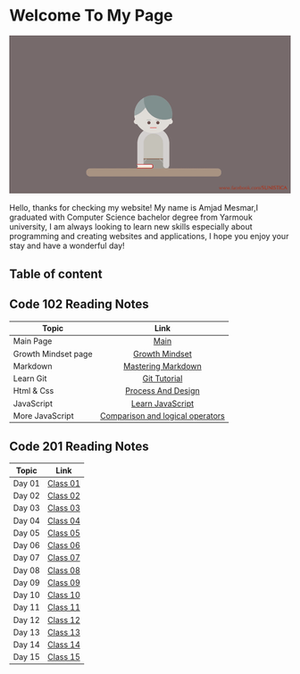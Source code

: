# Welcome To My Page

![Reading](Images/Reading.gif)

Hello, thanks for checking my website! My name is Amjad Mesmar,I graduated  with Computer Science bachelor degree from Yarmouk university, I am always looking to learn new skills especially about programming and creating websites and applications, I hope you enjoy your stay and have a wonderful day!

## **Table of content**

## Code 102 Reading Notes

|  Topic   |    Link     |
|----------|:-------------:|
| Main  Page   |[Main](https://amjadmesmar.github.io/reading-notes/)|
| Growth Mindset page    |[Growth Mindset](https://amjadmesmar.github.io/reading-notes/Growthnotes)            |
| Markdown      |  [Mastering Markdown](https://amjadmesmar.github.io/reading-notes/MasteringMarkdown)          |
| Learn Git     | [Git Tutorial](https://amjadmesmar.github.io/reading-notes/GitTuts)   |
| Html & Css | [Process And Design](https://amjadmesmar.github.io/reading-notes/HTMLCSS) |
| JavaScript | [Learn JavaScript](https://amjadmesmar.github.io/reading-notes/Javascript) |
| More JavaScript | [Comparison and logical operators](https://amjadmesmar.github.io/reading-notes/Javascript2) |

## Code 201 Reading Notes

| Topic | Link |
|-------|------|
| Day 01  | [Class 01](https://amjadmesmar.github.io/reading-notes/201classes/class-01)|
|Day 02   | [Class 02](https://amjadmesmar.github.io/reading-notes/201classes/class-02)|
|Day 03   | [Class 03](https://amjadmesmar.github.io/reading-notes/201classes/class-03)|
|Day 04   | [Class 04](https://amjadmesmar.github.io/reading-notes/201classes/class-04)|
|Day 05   | [Class 05](https://amjadmesmar.github.io/reading-notes/201classes/class-05)|
|Day 06   | [Class 06](https://amjadmesmar.github.io/reading-notes/201classes/class-06)|
|Day 07   | [Class 07](https://amjadmesmar.github.io/reading-notes/201classes/class-07)|
|Day 08   | [Class 08](https://amjadmesmar.github.io/reading-notes/201classes/class-08)|
|Day 09   | [Class 09](https://amjadmesmar.github.io/reading-notes/201classes/class-09)|
|Day 10   | [Class 10](https://amjadmesmar.github.io/reading-notes/201classes/class-10)|
|Day 11   | [Class 11](https://amjadmesmar.github.io/reading-notes/201classes/class-11)|
|Day 12   | [Class 12](https://amjadmesmar.github.io/reading-notes/201classes/class-12)|
|Day 13   | [Class 13](https://amjadmesmar.github.io/reading-notes/201classes/class-13)|
|Day 14   | [Class 14](https://amjadmesmar.github.io/reading-notes/201classes/class-14)|
|Day 15   | [Class 15](https://amjadmesmar.github.io/reading-notes/201classes/class-15)|

